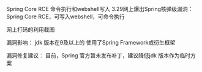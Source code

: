 Spring Core RCE 命令执行和webshell写入
3.29网上爆出Spring核弹级漏洞：Spring Core RCE，可写入webshell，可命令执行

网上打码的利用截图


漏洞影响：
jdk 版本在9及以上的
使用了Spring Framework或衍生框架

漏洞修复建议：
目前，Spring 官方暂未发布补丁，建议降低jdk 版本作为临时方案
